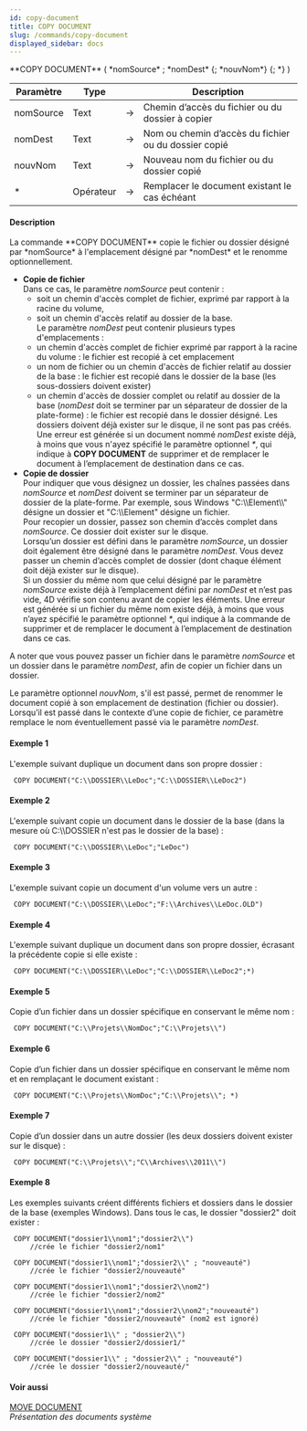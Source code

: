 ```yaml
---
id: copy-document
title: COPY DOCUMENT
slug: /commands/copy-document
displayed_sidebar: docs
---
```


<!--REF #_command_.COPY DOCUMENT.Syntax-->**COPY DOCUMENT** ( *nomSource* ; *nomDest* {; *nouvNom*} {; *} )<!-- END REF-->
<!--REF #_command_.COPY DOCUMENT.Params-->
| Paramètre | Type |  | Description |
| --- | --- | --- | --- |
| nomSource | Text | &srarr; | Chemin d’accès du fichier ou du dossier à copier |
| nomDest | Text | &srarr; | Nom ou chemin d’accès du fichier ou du dossier copié |
| nouvNom | Text | &srarr; | Nouveau nom du fichier ou du dossier copié |
| * | Opérateur | &srarr; | Remplacer le document existant le cas échéant |

<!-- END REF-->

#### Description 

<!--REF #_command_.COPY DOCUMENT.Summary-->La commande **COPY DOCUMENT** copie le fichier ou dossier désigné par *nomSource* à l'emplacement désigné par *nomDest* et le renomme optionnellement.<!-- END REF--> 

* **Copie de fichier**  
Dans ce cas, le paramètre *nomSource* peut contenir :  
   * soit un chemin d'accès complet de fichier, exprimé par rapport à la racine du volume,  
   * soit un chemin d'accès relatif au dossier de la base.  
Le paramètre *nomDest* peut contenir plusieurs types d'emplacements :  
   * un chemin d'accès complet de fichier exprimé par rapport à la racine du volume : le fichier est recopié à cet emplacement  
   * un nom de fichier ou un chemin d'accès de fichier relatif au dossier de la base : le fichier est recopié dans le dossier de la base (les sous-dossiers doivent exister)  
   * un chemin d'accès de dossier complet ou relatif au dossier de la base (*nomDest* doit se terminer par un séparateur de dossier de la plate-forme) : le fichier est recopié dans le dossier désigné. Les dossiers doivent déjà exister sur le disque, il ne sont pas pas créés.  
Une erreur est générée si un document nommé *nomDest* existe déjà, à moins que vous n'ayez spécifié le paramètre optionnel *\**, qui indique à **COPY DOCUMENT** de supprimer et de remplacer le document à l’emplacement de destination dans ce cas.
* **Copie de dossier**  
Pour indiquer que vous désignez un dossier, les chaînes passées dans *nomSource* et *nomDest* doivent se terminer par un séparateur de dossier de la plate-forme. Par exemple, sous Windows "C:\\\\Element\\\\" désigne un dossier et "C:\\\\Element" désigne un fichier.  
Pour recopier un dossier, passez son chemin d’accès complet dans *nomSource*. Ce dossier doit exister sur le disque.  
Lorsqu’un dossier est défini dans le paramètre *nomSource*, un dossier doit également être désigné dans le paramètre *nomDest*. Vous devez passer un chemin d’accès complet de dossier (dont chaque élément doit déjà exister sur le disque).  
Si un dossier du même nom que celui désigné par le paramètre *nomSource* existe déjà à l’emplacement défini par *nomDest* et n’est pas vide, 4D vérifie son contenu avant de copier les éléments. Une erreur est générée si un fichier du même nom existe déjà, à moins que vous n’ayez spécifié le paramètre optionnel *\**, qui indique à la commande de supprimer et de remplacer le document à l’emplacement de destination dans ce cas.

A noter que vous pouvez passer un fichier dans le paramètre *nomSource* et un dossier dans le paramètre *nomDest*, afin de copier un fichier dans un dossier.

Le paramètre optionnel *nouvNom*, s'il est passé, permet de renommer le document copié à son emplacement de destination (fichier ou dossier). Lorsqu’il est passé dans le contexte d’une copie de fichier, ce paramètre remplace le nom éventuellement passé via le paramètre *nomDest*.

#### Exemple 1 

L'exemple suivant duplique un document dans son propre dossier :

```4d
 COPY DOCUMENT("C:\\DOSSIER\\LeDoc";"C:\\DOSSIER\\LeDoc2")
```

#### Exemple 2 

L'exemple suivant copie un document dans le dossier de la base (dans la mesure où C:\\\\DOSSIER n'est pas le dossier de la base) :

```4d
 COPY DOCUMENT("C:\\DOSSIER\\LeDoc";"LeDoc")
```

#### Exemple 3 

L'exemple suivant copie un document d'un volume vers un autre :

```4d
 COPY DOCUMENT("C:\\DOSSIER\\LeDoc";"F:\\Archives\\LeDoc.OLD")
```

#### Exemple 4 

L'exemple suivant duplique un document dans son propre dossier, écrasant la précédente copie si elle existe :

```4d
 COPY DOCUMENT("C:\\DOSSIER\\LeDoc";"C:\\DOSSIER\\LeDoc2";*)
```

#### Exemple 5 

Copie d’un fichier dans un dossier spécifique en conservant le même nom :

```4d
 COPY DOCUMENT("C:\\Projets\\NomDoc";"C:\\Projets\\")
```

#### Exemple 6 

Copie d’un fichier dans un dossier spécifique en conservant le même nom et en remplaçant le document existant : 

```4d
 COPY DOCUMENT("C:\\Projets\\NomDoc";"C:\\Projets\\"; *)
```

#### Exemple 7 

Copie d’un dossier dans un autre dossier (les deux dossiers doivent exister sur le disque) : 

```4d
 COPY DOCUMENT("C:\\Projets\\";"C\\Archives\\2011\\")
```

#### Exemple 8 

Les exemples suivants créent différents fichiers et dossiers dans le dossier de la base (exemples Windows). Dans tous le cas, le dossier "dossier2" doit exister :

```4d
 COPY DOCUMENT("dossier1\\nom1";"dossier2\\")
     //crée le fichier "dossier2/nom1"
 
 COPY DOCUMENT("dossier1\\nom1";"dossier2\\" ; "nouveauté")
     //crée le fichier "dossier2/nouveauté"
 
 COPY DOCUMENT("dossier1\\nom1";"dossier2\\nom2")
     //crée le fichier "dossier2/nom2"
 
 COPY DOCUMENT("dossier1\\nom1";"dossier2\\nom2";"nouveauté")
     //crée le fichier "dossier2/nouveauté" (nom2 est ignoré)
 
 COPY DOCUMENT("dossier1\\" ; "dossier2\\")
     //crée le dossier "dossier2/dossier1/"
 
 COPY DOCUMENT("dossier1\\" ; "dossier2\\" ; "nouveauté")
     //crée le dossier "dossier2/nouveauté/"
```

#### Voir aussi 

[MOVE DOCUMENT](move-document.md)  
*Présentation des documents système*  
